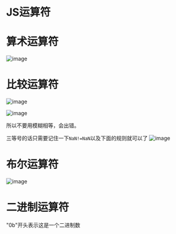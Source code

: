 # JS运算符

# 算术运算符
![image](https://user-images.githubusercontent.com/42309765/120615509-f03d1d00-c48a-11eb-86e3-13aba282ef8a.png)

# 比较运算符
![image](https://user-images.githubusercontent.com/42309765/120615633-106cdc00-c48b-11eb-98b6-3b95dda28c7a.png)

![image](https://user-images.githubusercontent.com/42309765/120615688-1b277100-c48b-11eb-9a71-b8f2e9c2c0e2.png)

所以不要用模糊相等，会出错。

三等号的话只需要记住一下```NaN!=NaN```以及下面的规则就可以了
![image](https://user-images.githubusercontent.com/42309765/120615857-4742f200-c48b-11eb-86c8-02d6f8a57d5b.png)

# 布尔运算符
![image](https://user-images.githubusercontent.com/42309765/120615944-60e43980-c48b-11eb-82de-8af250dea204.png)

# 二进制运算符
"0b"开头表示这是一个二进制数



